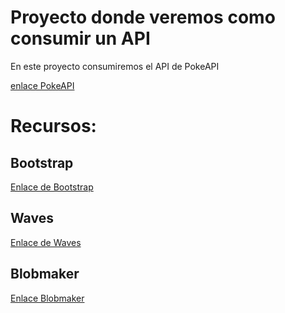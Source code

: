 # Proyecto  donde veremos como consumir un API

En este proyecto consumiremos el API de PokeAPI

[enlace PokeAPI](https://pokeapi.co/)

# Recursos:
## Bootstrap
[Enlace de Bootstrap](https://getbootstrap.com/docs/5.2/getting-started/introduction/)

## Waves
[Enlace de Waves](https://getwaves.io/)

## Blobmaker
[Enlace Blobmaker](https://www.blobmaker.app/)